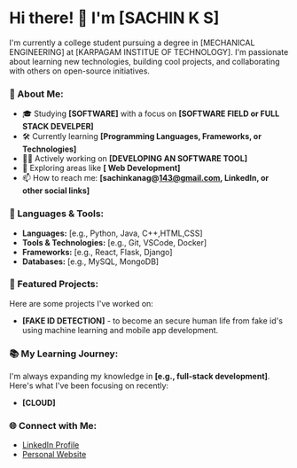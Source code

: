 # Hi there! 👋 I'm [SACHIN K S]

I'm currently a college student pursuing a degree in [MECHANICAL ENGINEERING] at [KARPAGAM INSTITUE OF TECHNOLOGY]. I'm passionate about learning new technologies, building cool projects, and collaborating with others on open-source initiatives.

### 🌟 About Me:
- 🎓 Studying **[SOFTWARE]** with a focus on **[SOFTWARE FIELD or FULL STACK DEVELPER]**
- 🛠️ Currently learning **[Programming Languages, Frameworks, or Technologies]**
- 👨‍💻 Actively working on **[DEVELOPING AN SOFTWARE TOOL]**
- 🌱 Exploring areas like **[ Web Development]**
- 📫 How to reach me: **[sachinkanag@143@gmail.com, LinkedIn, or other social links]**

### 🔧 Languages & Tools:
- **Languages:** [e.g., Python, Java, C++,HTML,CSS]
- **Tools & Technologies:** [e.g., Git, VSCode, Docker]
- **Frameworks:** [e.g., React, Flask, Django]
- **Databases:** [e.g., MySQL, MongoDB]

### 📝 Featured Projects:
Here are some projects I've worked on:
- **[FAKE ID DETECTION]** - to become an secure human life from fake id's using machine learning and mobile app development.


### 📚 My Learning Journey:
I'm always expanding my knowledge in **[e.g., full-stack development]**. Here's what I've been focusing on recently:
- **[CLOUD]**

### 🌐 Connect with Me:
- [LinkedIn Profile](https://www.linkedin.com/in/sachin-k-s-0348ba269/)
- [Personal Website](https://yourwebsite.com)

